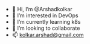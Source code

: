 - 👋 Hi, I’m @Arshadkolkar
- 👀 I’m interested in DevOps 
- 🌱 I’m currently learning k8s
- 💞️ I’m looking to collaborate 
- 📫 kolkar.arshad@gmail.com

<!---
Arshadkolkar/Arshadkolkar is a ✨ special ✨ repository because its `README.md` (this file) appears on your GitHub profile.
You can click the Preview link to take a look at your changes.
--->

